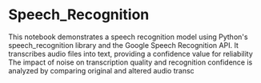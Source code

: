 # Speech_Recognition
This notebook demonstrates a speech recognition model using Python's speech_recognition library and the Google Speech Recognition API. It transcribes audio files into text, providing a confidence value for reliability The impact of noise on transcription quality and recognition confidence is analyzed by comparing original and altered audio transc
